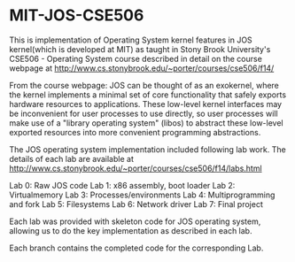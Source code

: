 MIT-JOS-CSE506
==============
This is implementation of Operating System kernel features in JOS kernel(which is developed at MIT) as taught in Stony Brook University's CSE506 - Operating System course described in detail on the course webpage at http://www.cs.stonybrook.edu/~porter/courses/cse506/f14/

From the course webpage: JOS can be thought of as an exokernel, where the kernel implements a minimal set of core functionality that safely exports hardware resources to applications. These low-level kernel interfaces may be inconvenient for user processes to use directly, so user processes will make use of a "library operating system" (libos) to abstract these low-level exported resources into more convenient programming abstractions.

The JOS operating system implementation included following lab work. The details of each lab are available at http://www.cs.stonybrook.edu/~porter/courses/cse506/f14/labs.html

Lab 0: Raw JOS code
Lab 1: x86 assembly, boot loader
Lab 2: Virtualmemory
Lab 3: Processes/environments
Lab 4: Multiprogramming and fork
Lab 5: Filesystems
Lab 6: Network driver
Lab 7: Final project

Each lab was provided with skeleton code for JOS operating system, allowing us to do the key implementation as described in each lab.

Each branch contains the completed code for the corresponding Lab.
